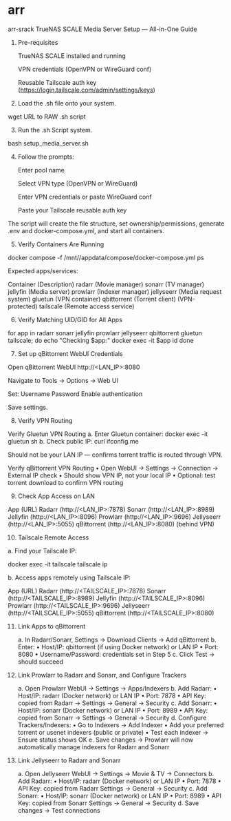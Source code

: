 # arr
arr-srack
TrueNAS SCALE Media Server Setup — All-in-One Guide

1. Pre-requisites

   TrueNAS SCALE installed and running

   VPN credentials (OpenVPN or WireGuard conf)

   Reusable Tailscale auth key (https://login.tailscale.com/admin/settings/keys)

2. Load the .sh file onto your system.

wget URL to RAW .sh script

3. Run the .sh Script
system.

bash setup_media_server.sh

4. Follow the prompts:

   Enter pool name

   Select VPN type (OpenVPN or WireGuard)

   Enter VPN credentials or paste WireGuard conf

   Paste your Tailscale reusable auth key

The script will create the file structure, set ownership/permissions, generate .env and docker-compose.yml, and start all containers.

5. Verify Containers Are Running

docker compose -f /mnt/<POOL>/appdata/compose/docker-compose.yml ps

Expected apps/services:

Container (Description)
radarr (Movie manager)
sonarr (TV manager)
jellyfin (Media server)
prowlarr (Indexer manager)
jellyseerr (Media request system)
gluetun (VPN container)
qbittorrent (Torrent client) (VPN-protected)
tailscale (Remote access service)

6. Verify Matching UID/GID for All Apps

for app in radarr sonarr jellyfin prowlarr jellyseerr qbittorrent gluetun tailscale; do
  echo "Checking $app:"
  docker exec -it $app id
done

7. Set up qBittorrent WebUI Credentials

Open qBittorrent WebUI http://<LAN_IP>:8080

Navigate to Tools → Options → Web UI

Set:
Username
Password
Enable authentication

Save settings.

8. Verify VPN Routing

Verify Gluetun VPN Routing
a.	Enter Gluetun container:
docker exec -it gluetun sh
b.	Check public IP:
curl ifconfig.me

Should not be your LAN IP — confirms torrent traffic is routed through VPN.

Verify qBittorrent VPN Routing
	•	Open WebUI → Settings → Connection → External IP check
	•	Should show VPN IP, not your local IP
	•	Optional: test torrent download to confirm VPN routing

9. Check App Access on LAN

App (URL)
Radarr (http://<LAN_IP>:7878)
Sonarr (http://<LAN_IP>:8989)
Jellyfin (http://<LAN_IP>:8096)
Prowlarr (http://<LAN_IP>:9696)
Jellyseerr (http://<LAN_IP>:5055)
qBittorrent (http://<LAN_IP>:8080) (behind VPN)

10. Tailscale Remote Access

a. Find your Tailscale IP:

docker exec -it tailscale tailscale ip

b. Access apps remotely using Tailscale IP:

App (URL)
Radarr (http://<TAILSCALE_IP>:7878)
Sonarr (http://<TAILSCALE_IP>:8989)
Jellyfin (http://<TAILSCALE_IP>:8096)
Prowlarr (http://<TAILSCALE_IP>:9696)
Jellyseerr (http://<TAILSCALE_IP>:5055)
qBittorrent (http://<TAILSCALE_IP>:8080)

11. Link Apps to qBittorrent

	a.	In Radarr/Sonarr, Settings → Download Clients → Add qBittorrent
	b.	Enter:
	•	Host/IP: qbittorrent (if using Docker network) or LAN IP
	•	Port: 8080
	•	Username/Password: credentials set in Step 5
	c.	Click Test → should succeed

12. Link Prowlarr to Radarr and Sonarr, and Configure Trackers

	a.	Open Prowlarr WebUI → Settings → Apps/Indexers
	b.	Add Radarr:
	•	Host/IP: radarr (Docker network) or LAN IP
	•	Port: 7878
	•	API Key: copied from Radarr → Settings → General → Security
	c.	Add Sonarr:
	•	Host/IP: sonarr (Docker network) or LAN IP
	•	Port: 8989
	•	API Key: copied from Sonarr → Settings → General → Security
	d.	Configure Trackers/Indexers:
	•	Go to Indexers → Add Indexer
	•	Add your preferred torrent or usenet indexers (public or private)
	•	Test each indexer → Ensure status shows OK
	e.	Save changes → Prowlarr will now automatically manage indexers for Radarr and Sonarr

13. Link Jellyseerr to Radarr and Sonarr

	a.	Open Jellyseerr WebUI → Settings → Movie & TV → Connectors
	b.	Add Radarr:
	•	Host/IP: radarr (Docker network) or LAN IP
	•	Port: 7878
	•	API Key: copied from Radarr Settings → General → Security
	c.	Add Sonarr:
	•	Host/IP: sonarr (Docker network) or LAN IP
	•	Port: 8989
	•	API Key: copied from Sonarr Settings → General → Security
	d.	Save changes → Test connections
